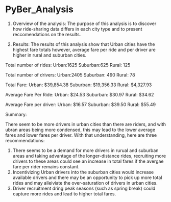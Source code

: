 # PyBer_Analysis

1. Overview of the analysis: 
The purpose of this analysis is to discover how ride-sharing data differs in each city type and to present reccomendations on the results. 

2. Results: 
The results of this analysis show that Urban cities have the highest fare totals however, average fare per ride and per driver are higher in rural and suburban cities. 

Total number of rides:
Urban:1625
Suburban:625
Rural: 125

Total number of drivers:
Urban:2405
Suburban: 490
Rural: 78

Total Fare:
Urban: $39,854.38
Suburban: $19,356.33
Rural: $4,327.93

Average Fare Per Ride:
Urban: $24.53
Suburban: $30.97
Rural: $34.62

Average Fare per driver:
Urban: $16.57
Suburban: $39.50
Rural: $55.49



Summary: 

There seem to be more drivers in urban cities than there are riders, and with ubran areas being more condensed, this may lead to the lower average fares and lower fares per driver. With that understanding, here are three recommendations:

1. There seems to be a demand for more drivers in rurual and suburban areas and taking advantage of the longer-distance rides, recruiting more drivers to these areas could see an increase in total fares if the avergae fare per rider remains constant. 
2. Incentivizing Urban drivers into the suburban cities would increase available drivers and there may be an opportunity to pick up more total rides and may alleiviate the over-saturation of drivers in urban cities.
3. Driver recruitment dring peak seasons (such as spring break) could capture more rides and lead to higher total fares. 
